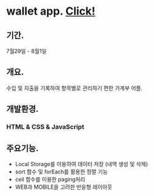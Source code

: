 
# wallet app. [Click!](https://hyonalee.github.io/project1-Wallet-app/)
 
## 기간.
 7월29일 - 8월1일

## 개요.
수입 및 지출을 기록하여 항목별로 관리하기 편한 가계부 어플.

## 개발환경.
### HTML & CSS & JavaScript

## 주요기능.
* Local Storage를 이용하여 데이터 저장 (내역 생성 및 삭제)
* sort 함수 및 forEach를 활용한 정렬 기능
* ceil 함수를 이용한 paging처리
* WEB과 MOBILE을 고려한 반응형 레이아웃